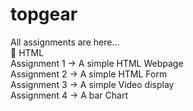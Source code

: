 # topgear
All assignments are here...<br/>
💪 HTML<br/>
Assignment 1 -> A simple HTML Webpage<br/>
Assignment 2 -> A simple HTML Form<br/>
Assignment 3 -> A simple Video display<br/>
Assignment 4 -> A bar Chart<br/>
